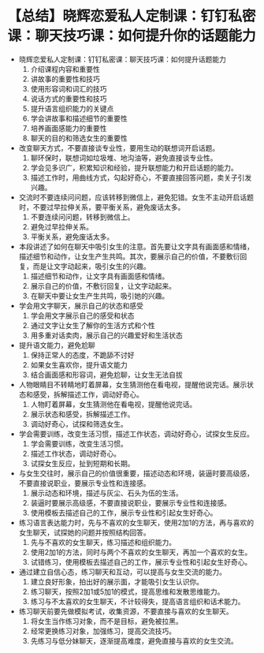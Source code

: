 # 【总结】晓辉恋爱私人定制课：钉钉私密课：聊天技巧课：如何提升你的话题能力

-   晓辉恋爱私人定制课：钉钉私密课：聊天技巧课：如何提升话题能力
    1.  介绍课程内容和重要性
    2.  讲故事的重要性和技巧
    3.  使用形容词和词汇的技巧
    4.  说话方式的重要性和技巧
    5.  提升语言组织能力的关键点
    6.  学会讲故事和描述细节的重要性
    7.  培养画面感能力的重要性
    8.  聊天的目的和筛选女生的重要性
-   改变聊天方式，不要直接谈专业性，要用生动的联想词开启话题。
    1.  聊环保时，联想词如垃圾堆、地沟油等，避免直接谈专业性。
    2.  学会见多识广，积累知识和经验，提升联想能力和开启话题的能力。
    3.  描述工作时，用曲线方式，勾起好奇心，不要直接回答问题，卖关子引发兴趣。
-   交流时不要连续问问题，应该转移到微信上，避免犯错。女生不主动开启话题时，不要过早拉伸关系，要平衡关系，避免废话太多。
    1.  不要连续问问题，转移到微信上。
    2.  避免过早拉伸关系。
    3.  平衡关系，避免废话太多。
-   本段讲述了如何在聊天中吸引女生的注意。首先要让文字具有画面感和情绪，描述细节和动作，让女生产生共鸣。其次，要展示自己的价值，不要敷衍回复，而是让文字动起来，吸引女生的兴趣。
    1.  描述细节和动作，让文字具有画面感和情绪。
    2.  展示自己的价值，不敷衍回复，让文字动起来。
    3.  在聊天中要让女生产生共鸣，吸引她的兴趣。
-   学会用文字聊天，展示自己的状态和感受
    1.  学会用文字展示自己的感受和状态
    2.  通过文字让女生了解你的生活方式和个性
    3.  用多重对话卖肉，展示自己的兴趣爱好和生活状态
-   提升语文能力，避免尬聊
    1.  保持正常人的态度，不跪舔不讨好
    2.  如果女生喜欢你，提升语文能力
    3.  结合画面感和形容词，避免尬聊，让女生无法自拔
-   人物眼睛目不转睛地盯着屏幕，女生猜测他在看电视，提醒他说完话。展示状态和感受，拆解描述工作，调动好奇心。
    1.  人物盯着屏幕，女生猜测他在看电视，提醒他说完话。
    2.  展示状态和感受，拆解描述工作。
    3.  调动好奇心，试探和筛选女生。
-   学会需要训练，改变生活习惯，描述工作状态，调动好奇心，试探女生反应。
    1.  学会需要训练，改变生活习惯。
    2.  描述工作状态，调动好奇心。
    3.  试探女生反应，扯到短期和长期。
-   与女生交往时，展示自己的价值很重要，描述动态和环境，装逼时要高级感，不要直接说职业，要展示专业性和连接感。
    1.  展示动态和环境，描述与灰尘、石头为伍的生活。
    2.  装逼时要展示高级感，不要直接说职业，要展示专业性和连接感。
    3.  使用模板去描述自己的工作，展示专业性和引起女生好奇心。
-   练习语言表达能力时，先与不喜欢的女生聊天，使用2加1的方法，再与喜欢的女生聊天，试探她的问题并按照结构回答。
    1.  先与不喜欢的女生聊天，练习描述和组织能力。
    2.  使用2加1的方法，同时与两个不喜欢的女生聊天，再加一个喜欢的女生。
    3.  试错练习，使用模板去描述自己的工作，展示专业性和引起女生好奇心。
-   通过建立自信心态，练习聊天和互动，可以提高与女生交流的能力。
    1.  建立良好形象，拍出好的展示面，才能吸引女生认识你。
    2.  练习聊天，按照2加1或5加1的模式，提高思维和发散思维能力。
    3.  练习与不太喜欢的女生聊天，不计较得失，提高语言组织和话术能力。
-   练习聊天前要先做模拟考试，收集资源，不要直接与喜欢的女生聊天。
    1.  将女生当作练习对象，而不是目标，避免被拉黑。
    2.  经常更换练习对象，加强练习，提高交流技巧。
    3.  先练习与低分妹聊天，逐渐提高难度，避免直接与喜欢的女生交流。